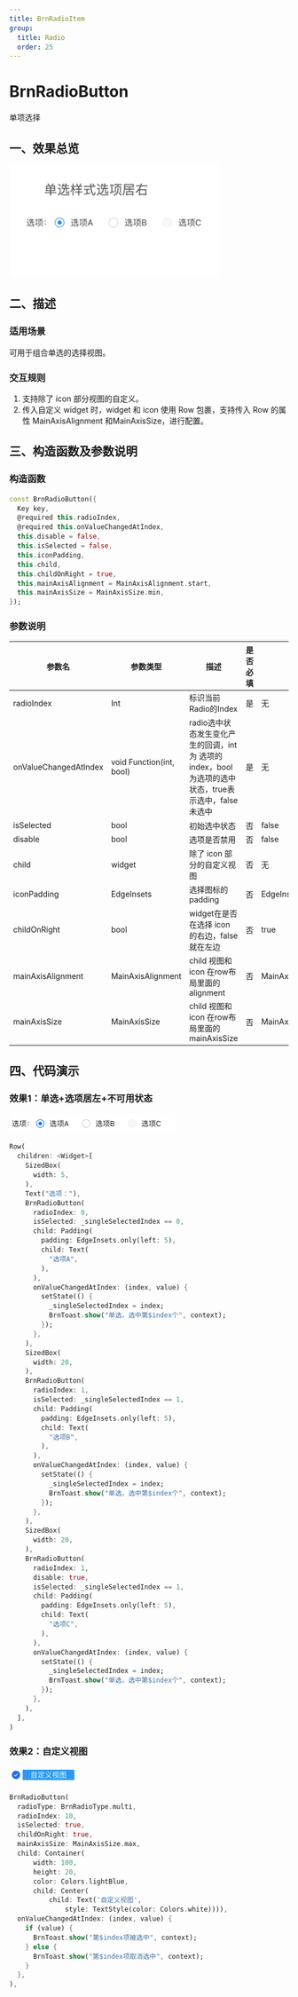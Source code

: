```yaml
---
title: BrnRadioItem
group:
  title: Radio
  order: 25
---
```


# BrnRadioButton

单项选择

## 一、效果总览

<img src="./img/BrnRadioButtonIntro.png" style="zoom:50%;" />

## 二、描述

### 适用场景

可用于组合单选的选择视图。

### 交互规则

1. 支持除了 icon 部分视图的自定义。
3. 传入自定义 widget 时，widget 和 icon 使用 Row 包裹，支持传入 Row 的属性 MainAxisAlignment 和MainAxisSize，进行配置。

## 三、构造函数及参数说明

### 构造函数

```dart
const BrnRadioButton({
  Key key,
  @required this.radioIndex,
  @required this.onValueChangedAtIndex,
  this.disable = false,
  this.isSelected = false,
  this.iconPadding,
  this.child,
  this.childOnRight = true,
  this.mainAxisAlignment = MainAxisAlignment.start,
  this.mainAxisSize = MainAxisSize.min,
});
```
### 参数说明

| **参数名** | **参数类型** | **描述** | **是否必填** | **默认值** |
| --- | --- | --- | --- | --- |
| radioIndex | Int | 标识当前Radio的Index | 是 | 无 |
| onValueChangedAtIndex | void Function(int, bool) | radio选中状态发生变化产生的回调，int 为 选项的index，bool 为选项的选中状态，true表示选中，false未选中 | 是 | 无 |
| isSelected | bool | 初始选中状态 | 否 | false |
| disable | bool | 选项是否禁用 | 否 | false |
| child | widget | 除了 icon 部分的自定义视图 | 否 | 无 |
| iconPadding | EdgeInsets | 选择图标的padding | 否 | EdgeInsets.all(5) |
| childOnRight | bool | widget在是否在选择 icon 的右边，false 就在左边 | 否 | true |
| mainAxisAlignment | MainAxisAlignment | child 视图和 icon 在row布局里面的alignment | 否 | MainAxisAlignment.start |
| mainAxisSize | MainAxisSize | child 视图和 icon 在row布局里面的mainAxisSize | 否 | MainAxisSize.min |

## 四、代码演示

### 效果1：单选+选项居左+不可用状态

![](./img/BrnRadioItemDemo1.png)

```dart
Row(
  children: <Widget>[
    SizedBox(
      width: 5,
    ),
    Text("选项："),
    BrnRadioButton(
      radioIndex: 0,
      isSelected: _singleSelectedIndex == 0,
      child: Padding(
        padding: EdgeInsets.only(left: 5),
        child: Text(
          "选项A",
        ),
      ),
      onValueChangedAtIndex: (index, value) {
        setState(() {
          _singleSelectedIndex = index;
          BrnToast.show("单选，选中第$index个", context);
        });
      },
    ),
    SizedBox(
      width: 20,
    ),
    BrnRadioButton(
      radioIndex: 1,
      isSelected: _singleSelectedIndex == 1,
      child: Padding(
        padding: EdgeInsets.only(left: 5),
        child: Text(
          "选项B",
        ),
      ),
      onValueChangedAtIndex: (index, value) {
        setState(() {
          _singleSelectedIndex = index;
          BrnToast.show("单选，选中第$index个", context);
        });
      },
    ),
    SizedBox(
      width: 20,
    ),
    BrnRadioButton(
      radioIndex: 1,
      disable: true,
      isSelected: _singleSelectedIndex == 1,
      child: Padding(
        padding: EdgeInsets.only(left: 5),
        child: Text(
          "选项C",
        ),
      ),
      onValueChangedAtIndex: (index, value) {
        setState(() {
          _singleSelectedIndex = index;
          BrnToast.show("单选，选中第$index个", context);
        });
      },
    ),
  ],
)
```
### 效果2：自定义视图

![](./img/BrnRadioItemDemo3.png)
```dart
BrnRadioButton(
  radioType: BrnRadioType.multi,
  radioIndex: 10,
  isSelected: true,
  childOnRight: true,
  mainAxisSize: MainAxisSize.max,
  child: Container(
      width: 100,
      height: 20,
      color: Colors.lightBlue,
      child: Center(
          child: Text('自定义视图',
              style: TextStyle(color: Colors.white)))),
  onValueChangedAtIndex: (index, value) {
    if (value) {
      BrnToast.show("第$index项被选中", context);
    } else {
      BrnToast.show("第$index项取消选中", context);
    }
  },
),
```

